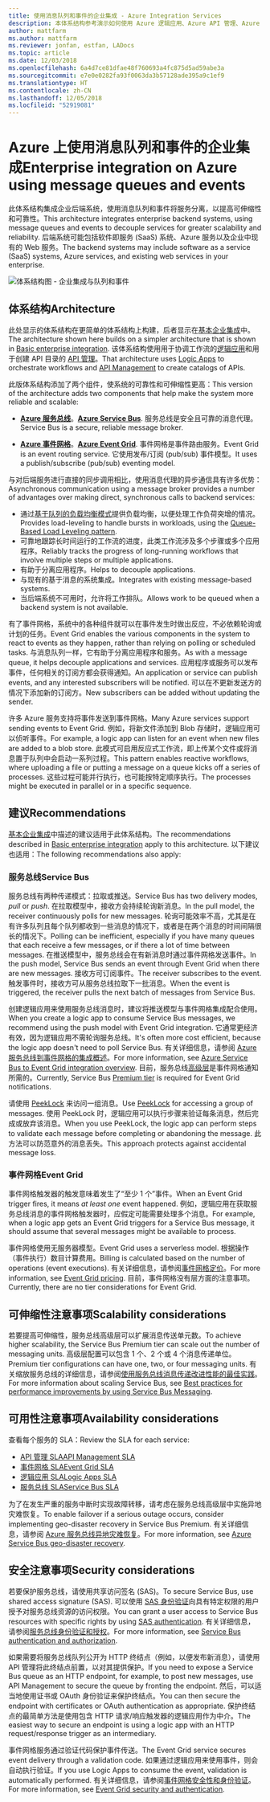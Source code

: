 ```yaml
---
title: 使用消息队列和事件的企业集成 - Azure Integration Services
description: 本体系结构参考演示如何使用 Azure 逻辑应用、Azure API 管理、Azure 服务总线和 Azure 事件网格来实现企业集成模式
author: mattfarm
ms.author: mattfarm
ms.reviewer: jonfan, estfan, LADocs
ms.topic: article
ms.date: 12/03/2018
ms.openlocfilehash: 6a4d7ce81dfae48f760693a4fc875d5ad59abe3a
ms.sourcegitcommit: e7e0e0282fa93f0063da3b57128ade395a9c1ef9
ms.translationtype: HT
ms.contentlocale: zh-CN
ms.lasthandoff: 12/05/2018
ms.locfileid: "52919081"
---
```

# <a name="enterprise-integration-on-azure-using-message-queues-and-events"></a><span data-ttu-id="78c2d-103">Azure 上使用消息队列和事件的企业集成</span><span class="sxs-lookup"><span data-stu-id="78c2d-103">Enterprise integration on Azure using message queues and events</span></span>

<span data-ttu-id="78c2d-104">此体系结构集成企业后端系统，使用消息队列和事件将服务分离，以提高可伸缩性和可靠性。</span><span class="sxs-lookup"><span data-stu-id="78c2d-104">This architecture integrates enterprise backend systems, using message queues and events to decouple services for greater scalability and reliability.</span></span> <span data-ttu-id="78c2d-105">后端系统可能包括软件即服务 (SaaS) 系统、Azure 服务以及企业中现有的 Web 服务。</span><span class="sxs-lookup"><span data-stu-id="78c2d-105">The backend systems may include software as a service (SaaS) systems, Azure services, and existing web services in your enterprise.</span></span>

![体系结构图 - 企业集成与队列和事件](./_images/enterprise-integration-queues-events.png)

## <a name="architecture"></a><span data-ttu-id="78c2d-107">体系结构</span><span class="sxs-lookup"><span data-stu-id="78c2d-107">Architecture</span></span>

<span data-ttu-id="78c2d-108">此处显示的体系结构在更简单的体系结构上构建，后者显示在[基本企业集成][basic-enterprise-integration]中。</span><span class="sxs-lookup"><span data-stu-id="78c2d-108">The architecture shown here builds on a simpler architecture that is shown in [Basic enterprise integration][basic-enterprise-integration].</span></span> <span data-ttu-id="78c2d-109">该体系结构使用用于协调工作流的[逻辑应用][logic-apps]和用于创建 API 目录的 [API 管理][apim]。</span><span class="sxs-lookup"><span data-stu-id="78c2d-109">That architecture uses [Logic Apps][logic-apps] to orchestrate workflows and [API Management][apim] to create catalogs of APIs.</span></span>

<span data-ttu-id="78c2d-110">此版体系结构添加了两个组件，使系统的可靠性和可伸缩性更高：</span><span class="sxs-lookup"><span data-stu-id="78c2d-110">This version of the architecture adds two components that help make the system more reliable and scalable:</span></span>

- <span data-ttu-id="78c2d-111">**[Azure 服务总线][service-bus]**。</span><span class="sxs-lookup"><span data-stu-id="78c2d-111">**[Azure Service Bus][service-bus]**.</span></span> <span data-ttu-id="78c2d-112">服务总线是安全且可靠的消息代理。</span><span class="sxs-lookup"><span data-stu-id="78c2d-112">Service Bus is a secure, reliable message broker.</span></span>  

- <span data-ttu-id="78c2d-113">**[Azure 事件网格][event-grid]**。</span><span class="sxs-lookup"><span data-stu-id="78c2d-113">**[Azure Event Grid][event-grid]**.</span></span> <span data-ttu-id="78c2d-114">事件网格是事件路由服务。</span><span class="sxs-lookup"><span data-stu-id="78c2d-114">Event Grid is an event routing service.</span></span> <span data-ttu-id="78c2d-115">它使用发布/订阅 (pub/sub) 事件模型。</span><span class="sxs-lookup"><span data-stu-id="78c2d-115">It uses a publish/subscribe (pub/sub) eventing model.</span></span>

<span data-ttu-id="78c2d-116">与对后端服务进行直接的同步调用相比，使用消息代理的异步通信具有许多优势：</span><span class="sxs-lookup"><span data-stu-id="78c2d-116">Asynchronous communication using a message broker provides a number of advantages over making direct, synchronous calls to backend services:</span></span>

- <span data-ttu-id="78c2d-117">通过[基于队列的负载均衡模式](../../patterns/queue-based-load-leveling.md)提供负载均衡，以便处理工作负荷突增的情况。</span><span class="sxs-lookup"><span data-stu-id="78c2d-117">Provides load-leveling to handle bursts in workloads, using the [Queue-Based Load Leveling pattern](../../patterns/queue-based-load-leveling.md).</span></span>
- <span data-ttu-id="78c2d-118">可靠地跟踪长时间运行的工作流的进度，此类工作流涉及多个步骤或多个应用程序。</span><span class="sxs-lookup"><span data-stu-id="78c2d-118">Reliably tracks the progress of long-running workflows that involve multiple steps or multiple applications.</span></span>
- <span data-ttu-id="78c2d-119">有助于分离应用程序。</span><span class="sxs-lookup"><span data-stu-id="78c2d-119">Helps to decouple applications.</span></span>
- <span data-ttu-id="78c2d-120">与现有的基于消息的系统集成。</span><span class="sxs-lookup"><span data-stu-id="78c2d-120">Integrates with existing message-based systems.</span></span>
- <span data-ttu-id="78c2d-121">当后端系统不可用时，允许将工作排队。</span><span class="sxs-lookup"><span data-stu-id="78c2d-121">Allows work to be queued when a backend system is not available.</span></span>

<span data-ttu-id="78c2d-122">有了事件网格，系统中的各种组件就可以在事件发生时做出反应，不必依赖轮询或计划的任务。</span><span class="sxs-lookup"><span data-stu-id="78c2d-122">Event Grid enables the various components in the system to react to events as they happen, rather than relying on polling or scheduled tasks.</span></span> <span data-ttu-id="78c2d-123">与消息队列一样，它有助于分离应用程序和服务。</span><span class="sxs-lookup"><span data-stu-id="78c2d-123">As with a message queue, it helps decouple applications and services.</span></span> <span data-ttu-id="78c2d-124">应用程序或服务可以发布事件，任何相关的订阅方都会获得通知。</span><span class="sxs-lookup"><span data-stu-id="78c2d-124">An application or service can publish events, and any interested subscribers will be notified.</span></span> <span data-ttu-id="78c2d-125">可以在不更新发送方的情况下添加新的订阅方。</span><span class="sxs-lookup"><span data-stu-id="78c2d-125">New subscribers can be added without updating the sender.</span></span>

<span data-ttu-id="78c2d-126">许多 Azure 服务支持将事件发送到事件网格。</span><span class="sxs-lookup"><span data-stu-id="78c2d-126">Many Azure services support sending events to Event Grid.</span></span> <span data-ttu-id="78c2d-127">例如，将新文件添加到 Blob 存储时，逻辑应用可以侦听事件。</span><span class="sxs-lookup"><span data-stu-id="78c2d-127">For example, a logic app can listen for an event when new files are added to a blob store.</span></span> <span data-ttu-id="78c2d-128">此模式可启用反应式工作流，即上传某个文件或将消息置于队列中会启动一系列过程。</span><span class="sxs-lookup"><span data-stu-id="78c2d-128">This pattern enables reactive workflows, where uploading a file or putting a message on a queue kicks off a series of processes.</span></span> <span data-ttu-id="78c2d-129">这些过程可能并行执行，也可能按特定顺序执行。</span><span class="sxs-lookup"><span data-stu-id="78c2d-129">The processes might be executed in parallel or in a specific sequence.</span></span> 

## <a name="recommendations"></a><span data-ttu-id="78c2d-130">建议</span><span class="sxs-lookup"><span data-stu-id="78c2d-130">Recommendations</span></span>

<span data-ttu-id="78c2d-131">[基本企业集成][basic-enterprise-integration]中描述的建议适用于此体系结构。</span><span class="sxs-lookup"><span data-stu-id="78c2d-131">The recommendations described in [Basic enterprise integration][basic-enterprise-integration] apply to this architecture.</span></span> <span data-ttu-id="78c2d-132">以下建议也适用：</span><span class="sxs-lookup"><span data-stu-id="78c2d-132">The following recommendations also apply:</span></span>

### <a name="service-bus"></a><span data-ttu-id="78c2d-133">服务总线</span><span class="sxs-lookup"><span data-stu-id="78c2d-133">Service Bus</span></span> 

<span data-ttu-id="78c2d-134">服务总线有两种传递模式：拉取或推送。</span><span class="sxs-lookup"><span data-stu-id="78c2d-134">Service Bus has two delivery modes, *pull* or *push*.</span></span> <span data-ttu-id="78c2d-135">在拉取模型中，接收方会持续轮询新消息。</span><span class="sxs-lookup"><span data-stu-id="78c2d-135">In the pull model, the receiver continuously polls for new messages.</span></span> <span data-ttu-id="78c2d-136">轮询可能效率不高，尤其是在有许多队列且每个队列都收到一些消息的情况下，或者是在两个消息的时间间隔很长的情况下。</span><span class="sxs-lookup"><span data-stu-id="78c2d-136">Polling can be inefficient, especially if you have many queues that each receive a few messages, or if there a lot of time between messages.</span></span> <span data-ttu-id="78c2d-137">在推送模型中，服务总线会在有新消息时通过事件网格发送事件。</span><span class="sxs-lookup"><span data-stu-id="78c2d-137">In the push model, Service Bus sends an event through Event Grid when there are new messages.</span></span> <span data-ttu-id="78c2d-138">接收方可订阅事件。</span><span class="sxs-lookup"><span data-stu-id="78c2d-138">The receiver subscribes to the event.</span></span> <span data-ttu-id="78c2d-139">触发事件时，接收方可从服务总线拉取下一批消息。</span><span class="sxs-lookup"><span data-stu-id="78c2d-139">When the event is triggered, the receiver pulls the next batch of messages from Service Bus.</span></span> 

<span data-ttu-id="78c2d-140">创建逻辑应用来使用服务总线消息时，建议将推送模型与事件网格集成配合使用。</span><span class="sxs-lookup"><span data-stu-id="78c2d-140">When you create a logic app to consume Service Bus messages, we recommend using the push model with Event Grid integration.</span></span> <span data-ttu-id="78c2d-141">它通常更经济有效，因为逻辑应用不需轮询服务总线。</span><span class="sxs-lookup"><span data-stu-id="78c2d-141">It's often more cost efficient, because the logic app doesn't need to poll Service Bus.</span></span> <span data-ttu-id="78c2d-142">有关详细信息，请参阅 [Azure 服务总线到事件网格的集成概述](/azure/service-bus-messaging/service-bus-to-event-grid-integration-concept)。</span><span class="sxs-lookup"><span data-stu-id="78c2d-142">For more information, see [Azure Service Bus to Event Grid integration overview](/azure/service-bus-messaging/service-bus-to-event-grid-integration-concept).</span></span> <span data-ttu-id="78c2d-143">目前，服务总线[高级层](https://azure.microsoft.com/pricing/details/service-bus/)是事件网格通知所需的。</span><span class="sxs-lookup"><span data-stu-id="78c2d-143">Currently, Service Bus [Premium tier](https://azure.microsoft.com/pricing/details/service-bus/) is required for Event Grid notifications.</span></span>

<span data-ttu-id="78c2d-144">请使用 [PeekLock](/azure/service-bus-messaging/service-bus-messaging-overview#queues) 来访问一组消息。</span><span class="sxs-lookup"><span data-stu-id="78c2d-144">Use [PeekLock](/azure/service-bus-messaging/service-bus-messaging-overview#queues) for accessing a group of messages.</span></span> <span data-ttu-id="78c2d-145">使用 PeekLock 时，逻辑应用可以执行步骤来验证每条消息，然后完成或放弃该消息。</span><span class="sxs-lookup"><span data-stu-id="78c2d-145">When you use PeekLock, the logic app can perform steps to validate each message before completing or abandoning the message.</span></span> <span data-ttu-id="78c2d-146">此方法可以防范意外的消息丢失。</span><span class="sxs-lookup"><span data-stu-id="78c2d-146">This approach protects against accidental message loss.</span></span>

### <a name="event-grid"></a><span data-ttu-id="78c2d-147">事件网格</span><span class="sxs-lookup"><span data-stu-id="78c2d-147">Event Grid</span></span> 

<span data-ttu-id="78c2d-148">事件网格触发器的触发意味着发生了“至少 1 个”事件。</span><span class="sxs-lookup"><span data-stu-id="78c2d-148">When an Event Grid trigger fires, it means *at least one* event happened.</span></span> <span data-ttu-id="78c2d-149">例如，逻辑应用在获取服务总线消息的事件网格触发器时，应假定可能需要处理多个消息。</span><span class="sxs-lookup"><span data-stu-id="78c2d-149">For example, when a logic app gets an Event Grid triggers for a Service Bus message, it should assume that several messages might be available to process.</span></span>

<span data-ttu-id="78c2d-150">事件网格使用无服务器模型。</span><span class="sxs-lookup"><span data-stu-id="78c2d-150">Event Grid uses a serverless model.</span></span> <span data-ttu-id="78c2d-151">根据操作（事件执行）数目计算费用。</span><span class="sxs-lookup"><span data-stu-id="78c2d-151">Billing is calculated based on the number of operations (event executions).</span></span> <span data-ttu-id="78c2d-152">有关详细信息，请参阅[事件网格定价](https://azure.microsoft.com/pricing/details/event-grid/)。</span><span class="sxs-lookup"><span data-stu-id="78c2d-152">For more information, see [Event Grid pricing](https://azure.microsoft.com/pricing/details/event-grid/).</span></span> <span data-ttu-id="78c2d-153">目前，事件网格没有层方面的注意事项。</span><span class="sxs-lookup"><span data-stu-id="78c2d-153">Currently, there are no tier considerations for Event Grid.</span></span>

## <a name="scalability-considerations"></a><span data-ttu-id="78c2d-154">可伸缩性注意事项</span><span class="sxs-lookup"><span data-stu-id="78c2d-154">Scalability considerations</span></span>

<span data-ttu-id="78c2d-155">若要提高可伸缩性，服务总线高级层可以扩展消息传送单元数。</span><span class="sxs-lookup"><span data-stu-id="78c2d-155">To achieve higher scalability, the Service Bus Premium tier can scale out the number of messaging units.</span></span> <span data-ttu-id="78c2d-156">高级层配置可以包含 1 个、2 个或 4 个消息传递单位。</span><span class="sxs-lookup"><span data-stu-id="78c2d-156">Premium tier configurations can have one, two, or four messaging units.</span></span> <span data-ttu-id="78c2d-157">有关缩放服务总线的详细信息，请参阅[使用服务总线消息传递改进性能的最佳实践](/azure/service-bus-messaging/service-bus-performance-improvements)。</span><span class="sxs-lookup"><span data-stu-id="78c2d-157">For more information about scaling Service Bus, see [Best practices for performance improvements by using Service Bus Messaging](/azure/service-bus-messaging/service-bus-performance-improvements).</span></span>

## <a name="availability-considerations"></a><span data-ttu-id="78c2d-158">可用性注意事项</span><span class="sxs-lookup"><span data-stu-id="78c2d-158">Availability considerations</span></span>

<span data-ttu-id="78c2d-159">查看每个服务的 SLA：</span><span class="sxs-lookup"><span data-stu-id="78c2d-159">Review the SLA for each service:</span></span>

- <span data-ttu-id="78c2d-160">[API 管理 SLA][apim-sla]</span><span class="sxs-lookup"><span data-stu-id="78c2d-160">[API Management SLA][apim-sla]</span></span>
- <span data-ttu-id="78c2d-161">[事件网格 SLA][event-grid-sla]</span><span class="sxs-lookup"><span data-stu-id="78c2d-161">[Event Grid SLA][event-grid-sla]</span></span>
- <span data-ttu-id="78c2d-162">[逻辑应用 SLA][logic-apps-sla]</span><span class="sxs-lookup"><span data-stu-id="78c2d-162">[Logic Apps SLA][logic-apps-sla]</span></span>
- <span data-ttu-id="78c2d-163">[服务总线 SLA][sb-sla]</span><span class="sxs-lookup"><span data-stu-id="78c2d-163">[Service Bus SLA][sb-sla]</span></span>

<span data-ttu-id="78c2d-164">为了在发生严重的服务中断时实现故障转移，请考虑在服务总线高级层中实施异地灾难恢复。</span><span class="sxs-lookup"><span data-stu-id="78c2d-164">To enable failover if a serious outage occurs, consider implementing geo-disaster recovery in Service Bus Premium.</span></span> <span data-ttu-id="78c2d-165">有关详细信息，请参阅 [Azure 服务总线异地灾难恢复](/azure/service-bus-messaging/service-bus-geo-dr)。</span><span class="sxs-lookup"><span data-stu-id="78c2d-165">For more information, see [Azure Service Bus geo-disaster recovery](/azure/service-bus-messaging/service-bus-geo-dr).</span></span>

## <a name="security-considerations"></a><span data-ttu-id="78c2d-166">安全注意事项</span><span class="sxs-lookup"><span data-stu-id="78c2d-166">Security considerations</span></span>

<span data-ttu-id="78c2d-167">若要保护服务总线，请使用共享访问签名 (SAS)。</span><span class="sxs-lookup"><span data-stu-id="78c2d-167">To secure Service Bus, use shared access signature (SAS).</span></span> <span data-ttu-id="78c2d-168">可以使用 [SAS 身份验证](/azure/service-bus-messaging/service-bus-sas)向具有特定权限的用户授予对服务总线资源的访问权限。</span><span class="sxs-lookup"><span data-stu-id="78c2d-168">You can grant a user access to Service Bus resources with specific rights by using [SAS authentication](/azure/service-bus-messaging/service-bus-sas).</span></span> <span data-ttu-id="78c2d-169">有关详细信息，请参阅[服务总线身份验证和授权](/azure/service-bus-messaging/service-bus-authentication-and-authorization)。</span><span class="sxs-lookup"><span data-stu-id="78c2d-169">For more information, see [Service Bus authentication and authorization](/azure/service-bus-messaging/service-bus-authentication-and-authorization).</span></span>

<span data-ttu-id="78c2d-170">如果需要将服务总线队列公开为 HTTP 终结点（例如，以便发布新消息），请使用 API 管理将此终结点前置，以对其提供保护。</span><span class="sxs-lookup"><span data-stu-id="78c2d-170">If you need to expose a Service Bus queue as an HTTP endpoint, for example, to post new messages, use API Management to secure the queue by fronting the endpoint.</span></span> <span data-ttu-id="78c2d-171">然后，可以适当地使用证书或 OAuth 身份验证来保护终结点。</span><span class="sxs-lookup"><span data-stu-id="78c2d-171">You can then secure the endpoint with certificates or OAuth authentication as appropriate.</span></span> <span data-ttu-id="78c2d-172">保护终结点的最简单方法是使用包含 HTTP 请求/响应触发器的逻辑应用作为中介。</span><span class="sxs-lookup"><span data-stu-id="78c2d-172">The easiest way to secure an endpoint is using a logic app with an HTTP request/response trigger as an intermediary.</span></span>

<span data-ttu-id="78c2d-173">事件网格服务通过验证代码保护事件传送。</span><span class="sxs-lookup"><span data-stu-id="78c2d-173">The Event Grid service secures event delivery through a validation code.</span></span> <span data-ttu-id="78c2d-174">如果通过逻辑应用来使用事件，则会自动执行验证。</span><span class="sxs-lookup"><span data-stu-id="78c2d-174">If you use Logic Apps to consume the event, validation is automatically performed.</span></span> <span data-ttu-id="78c2d-175">有关详细信息，请参阅[事件网格安全性和身份验证](/azure/event-grid/security-authentication)。</span><span class="sxs-lookup"><span data-stu-id="78c2d-175">For more information, see [Event Grid security and authentication](/azure/event-grid/security-authentication).</span></span>


[apim]: /azure/api-management
[apim-sla]: https://azure.microsoft.com/support/legal/sla/api-management/
[event-grid]: /azure/event-grid/
[event-grid-sla]: https://azure.microsoft.com/support/legal/sla/event-grid
[logic-apps]: /azure/logic-apps/logic-apps-overview
[logic-apps-sla]: https://azure.microsoft.com/support/legal/sla/logic-apps
[sb-sla]: https://azure.microsoft.com/support/legal/sla/service-bus/
[service-bus]: /azure/service-bus-messaging/
[basic-enterprise-integration]: ./basic-enterprise-integration.md